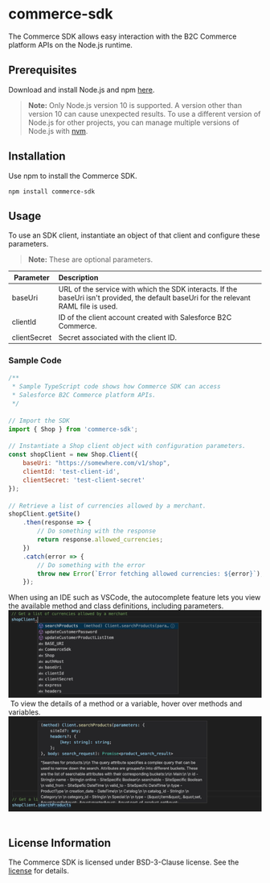 # commerce-sdk
The Commerce SDK allows easy interaction with the B2C Commerce platform APIs on the Node.js runtime.
​
## Prerequisites
Download and install Node.js and npm [here](https://nodejs.org/en/download/).
​
> **Note:** Only Node.js version 10 is supported. A version other than version 10 can cause unexpected results. To use a different version of Node.js for other projects, you can manage multiple versions of Node.js with [nvm](https://github.com/nvm-sh/nvm).
​
## Installation
Use npm to install the Commerce SDK.
​
```
npm install commerce-sdk
```
## Usage
To use an SDK client, instantiate an object of that client and configure these parameters. 
> **Note:** These are optional parameters.
​

| Parameter | Description |
| --------- | :----------- |
| baseUri | URL of the service with which the SDK interacts. If the baseUri isn't provided, the default baseUri for the relevant RAML file is used.  |
| clientId | ID of the client account created with Salesforce B2C Commerce. |
| clientSecret | Secret associated with the client ID. |


### Sample Code 
```javascript
/**
 * Sample TypeScript code shows how Commerce SDK can access 
 * Salesforce B2C Commerce platform APIs.
 */
​
// Import the SDK
import { Shop } from 'commerce-sdk';
​
// Instantiate a Shop client object with configuration parameters.
const shopClient = new Shop.Client({
    baseUri: "https://somewhere.com/v1/shop",
    clientId: 'test-client-id',
    clientSecret: 'test-client-secret'
});
​
// Retrieve a list of currencies allowed by a merchant.
shopClient.getSite()
    .then(response => {
        // Do something with the response
        return response.allowed_currencies;
    })
    .catch(error => {
        // Do something with the error
        throw new Error(`Error fetching allowed currencies: ${error}`);
    });
```
When using an IDE such as VSCode, the autocomplete feature lets you view the available method and class definitions, including parameters.
​
![Autocomplete](../../images/Autocomplete.jpg?raw=true "Autocomplete")
​
To view the details of a method or a variable, hover over methods and variables.
​
![Method Details](../../images/MethodDetails.jpg?raw=true "Method Details")
​
## License Information
The Commerce SDK is licensed under BSD-3-Clause license. See the [license](https://github.com/SalesforceCommerceCloud/commerce-sdk/blob/master/LICENSE.txt) for details.
